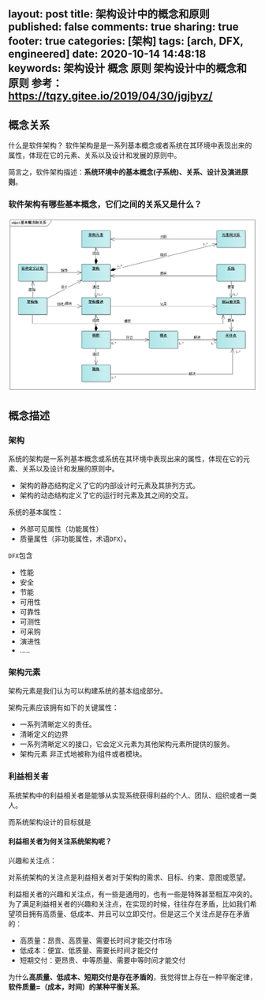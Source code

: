 layout: post
title: 架构设计中的概念和原则
published: false
comments: true
sharing: true
footer: true
categories: [架构]
tags: [arch, DFX, engineered]
date: 2020-10-14 14:48:18
keywords: 架构设计 概念 原则 架构设计中的概念和原则
参考： https://tqzy.gitee.io/2019/04/30/jgjbyz/
---

## 概念关系

什么是软件架构？ 软件架构是是一系列基本概念或者系统在其环境中表现出来的属性，体现在它的元素、关系以及设计和发展的原则中。

简言之，软件架构描述：**系统环境中的基本概念(子系统)、关系、设计及演进原则**。

### 软件架构有哪些基本概念，它们之间的关系又是什么？

![基本概念和关系](/images/blog/architecture-concepts-and-principles/基本概念和关系.png)

## 概念描述

### 架构

系统的架构是一系列基本概念或系统在其环境中表现出来的属性，体现在它的元素、关系以及设计和发展的原则中。

- 架构的静态结构定义了它的内部设计时元素及其排列方式。
- 架构的动态结构定义了它的运行时元素及其之间的交互。

系统的基本属性：

- 外部可见属性（功能属性）
- 质量属性（非功能属性，术语`DFX`）。

`DFX`包含

- 性能
- 安全
- 节能
- 可用性
- 可靠性
- 可测性
- 可采购
- 演进性
- .....

### 架构元素

架构元素是我们认为可以构建系统的基本组成部分。

架构元素应该拥有如下的关键属性：

- 一系列清晰定义的责任。
- 清晰定义的边界
- 一系列清晰定义的接口，它会定义元素为其他架构元素所提供的服务。
- 架构元素 非正式地被称为组件或者模块。

### 利益相关者

系统架构中的利益相关者是能够从实现系统获得利益的个人、团队、组织或者一类人。

而系统架构设计的目标就是

#### 利益相关者为何关注系统架构呢？

兴趣和关注点：

对系统架构的关注点是利益相关者对于架构的需求、目标、约束、意图或愿望。

利益相关者的兴趣和关注点，有一些是通用的，也有一些是特殊甚至相互冲突的。为了满足利益相关者的兴趣和关注点，在实现的时候，往往存在矛盾，比如我们希望项目拥有高质量、低成本、并且可以立即交付。但是这三个关注点是存在矛盾的：

- 高质量：昂贵、高质量、需要长时间才能交付市场
- 低成本：便宜、低质量、需要长时间才能交付
- 短期交付：更昂贵、中等质量、需要中等时间才能交付

为什么**高质量、低成本、短期交付是存在矛盾的**，我觉得世上存在一种平衡定律，**软件质量=（成本，时间）的某种平衡关系**。
